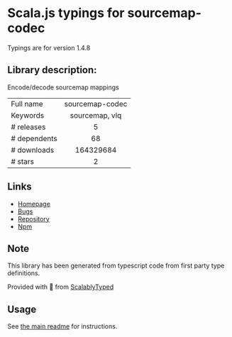 
# Scala.js typings for sourcemap-codec

Typings are for version 1.4.8

## Library description:
Encode/decode sourcemap mappings

|                    |                 |
| ------------------ | :-------------: |
| Full name          | sourcemap-codec |
| Keywords           | sourcemap, vlq |
| # releases         | 5 |
| # dependents       | 68 |
| # downloads        | 164329684 |
| # stars            | 2 |

## Links
- [Homepage](https://github.com/Rich-Harris/sourcemap-codec)
- [Bugs](https://github.com/Rich-Harris/sourcemap-codec/issues)
- [Repository](https://github.com/Rich-Harris/sourcemap-codec)
- [Npm](https://www.npmjs.com/package/sourcemap-codec)
    


## Note
This library has been generated from typescript code from first party type definitions.

Provided with :purple_heart: from [ScalablyTyped](https://github.com/oyvindberg/ScalablyTyped)

## Usage
See [the main readme](../../readme.md) for instructions.


